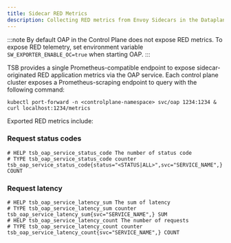 ```yaml
---
title: Sidecar RED Metrics
description: Collecting RED metrics from Envoy Sidecars in the Dataplane.
---
```


:::note
By default OAP in the Control Plane does not expose RED metrics.
To expose RED telemetry, set environment variable `SW_EXPORTER_ENABLE_OC=true` 
when starting OAP.
:::

TSB provides a single Prometheus-compatible endpoint to expose
sidecar-originated RED application metrics via the OAP service.
Each control plane cluster exposes a Prometheus-scraping endpoint to query with
the following command:

```bash{promptUser:alice}
kubectl port-forward -n <controlplane-namespace> svc/oap 1234:1234 &
curl localhost:1234/metrics
```

Exported RED metrics include:

### Request status codes

```bash{promptUser:alice}
# HELP tsb_oap_service_status_code The number of status code
# TYPE tsb_oap_service_status_code counter
tsb_oap_service_status_code{status="<STATUS|ALL>",svc="SERVICE_NAME",} COUNT
```

### Request latency

```bash{promptUser:alice}
# HELP tsb_oap_service_latency_sum The sum of latency
# TYPE tsb_oap_service_latency_sum counter
tsb_oap_service_latency_sum{svc="SERVICE_NAME",} SUM
# HELP tsb_oap_service_latency_count The number of requests
# TYPE tsb_oap_service_latency_count counter
tsb_oap_service_latency_count{svc="SERVICE_NAME",} COUNT
```
